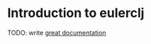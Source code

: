 # Introduction to eulerclj

TODO: write [great documentation](http://jacobian.org/writing/what-to-write/)

